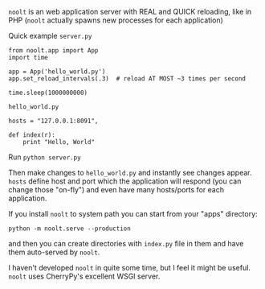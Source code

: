 `noolt` is an web application server with REAL and QUICK reloading, like in PHP 
(`noolt` actually spawns new processes for each application)

Quick example `server.py`

    from noolt.app import App
    import time
    
    app = App('hello_world.py')
    app.set_reload_intervals(.3)  # reload AT MOST ~3 times per second 
    
    time.sleep(1000000000)

`hello_world.py`

    hosts = "127.0.0.1:8091",
    
    def index(r):
        print "Hello, World"

Run `python server.py`
    
Then make changes to `hello_world.py` and instantly see changes appear.
`hosts` define host and port which the application will respond (you can change
those "on-fly") and even have many hosts/ports for each application.

If you install `noolt` to system path you can start from your "apps" directory:

    python -m noolt.serve --production
    
and then you can create directories with `index.py` file in them and have
them auto-served by `noolt`.

I haven't developed `noolt` in quite some time, but I feel it might be useful.
`noolt` uses CherryPy's excellent WSGI server.
